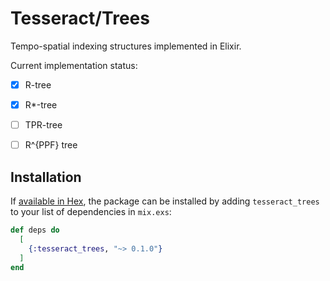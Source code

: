 # Tesseract/Trees

Tempo-spatial indexing structures implemented in Elixir.

Current implementation status:

- [x] R-tree
- [x] R*-tree
- [ ] TPR-tree
- [ ] R^{PPF} tree


## Installation

If [available in Hex](https://hex.pm/docs/publish), the package can be installed
by adding `tesseract_trees` to your list of dependencies in `mix.exs`:

```elixir
def deps do
  [
    {:tesseract_trees, "~> 0.1.0"}
  ]
end
```
